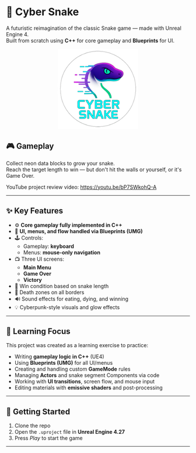 # 🐍 Cyber Snake

A futuristic reimagination of the classic Snake game — made with Unreal Engine 4.  
Built from scratch using **C++** for core gameplay and **Blueprints** for UI.

<p align="center">
  <img src="./cyber_snake_logo.png.png" alt="Cyber Snake Logo" width="220"/>
</p>

## 🎮 Gameplay

Collect neon data blocks to grow your snake.  
Reach the target length to win — but don't hit the walls or yourself, or it's Game Over.

YouTube project review video: https://youtu.be/bP7SWkohQ-A

---

## ✨ Key Features

- ⚙️ **Core gameplay fully implemented in C++**
- 🧩 **UI, menus, and flow handled via Blueprints (UMG)**
- 🕹️ Controls:
  - Gameplay: **keyboard**
  - Menus: **mouse-only navigation**
- 📺 Three UI screens:
  - **Main Menu**
  - **Game Over**
  - **Victory**
- 🎯 Win condition based on snake length
- 🧱 Death zones on all borders
- 🔊 Sound effects for eating, dying, and winning
- 💡 Cyberpunk-style visuals and glow effects

---

## 🧠 Learning Focus

This project was created as a learning exercise to practice:

- Writing **gameplay logic in C++** (UE4)
- Using **Blueprints (UMG)** for all UI/menus
- Creating and handling custom **GameMode** rules
- Managing **Actors** and snake segment Components via code
- Working with **UI transitions**, screen flow, and mouse input
- Editing materials with **emissive shaders** and post-processing

---

## 🚀 Getting Started

1. Clone the repo  
2. Open the `.uproject` file in **Unreal Engine 4.27**  
3. Press *Play* to start the game

---


